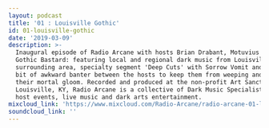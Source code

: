 ```yaml
---
layout: podcast
title: '01 : Louisville Gothic'
id: 01-louisville-gothic
date: '2019-03-09'
description: >-
  Inaugural episode of Radio Arcane with hosts Brian Drabant, Motuvius Rex and
  Gothic Bastard: featuring local and regional dark music from Louisville and
  surrounding area, specialty segment 'Deep Cuts' with Sorrow Vomit and quite a
  bit of awkward banter between the hosts to keep them from weeping and moaning
  their mortal gloom. Recorded and produced at the non-profit Art Sanctuary in
  Louisville, KY, Radio Arcane is a collective of Dark Music Specialists that
  host events, live music and dark arts entertainment.
mixcloud_link: 'https://www.mixcloud.com/Radio-Arcane/radio-arcane-01-louisville-gothic/'
soundcloud_link: ''
---
```

